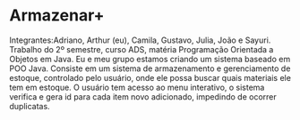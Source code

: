 # Armazenar+
Integrantes:Adriano, Arthur (eu), Camila, Gustavo, Julia, João e Sayuri.
Trabalho do 2º semestre, curso ADS, matéria Programação Orientada a Objetos em Java.
Eu e meu grupo estamos criando um sistema baseado em POO Java. Consiste em um sistema de armazenamento e gerenciamento de estoque, controlado pelo usuário, onde ele possa buscar quais materiais ele tem em estoque.
O usuário tem acesso ao menu interativo, o sistema verifica e gera id para cada item novo adicionado, impedindo de ocorrer duplicatas.
 
